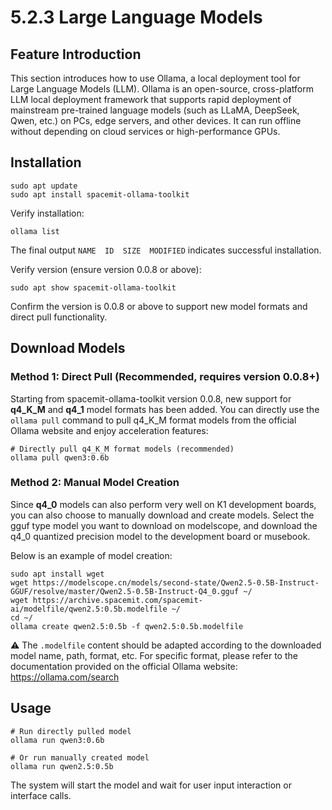 # 5.2.3 Large Language Models

## Feature Introduction

This section introduces how to use Ollama, a local deployment tool for Large Language Models (LLM). Ollama is an open-source, cross-platform LLM local deployment framework that supports rapid deployment of mainstream pre-trained language models (such as LLaMA, DeepSeek, Qwen, etc.) on PCs, edge servers, and other devices. It can run offline without depending on cloud services or high-performance GPUs.

## Installation

```shell
sudo apt update
sudo apt install spacemit-ollama-toolkit
```

Verify installation:

```shell
ollama list
```

The final output `NAME  ID  SIZE  MODIFIED` indicates successful installation.

Verify version (ensure version 0.0.8 or above):

```shell
sudo apt show spacemit-ollama-toolkit
```

Confirm the version is 0.0.8 or above to support new model formats and direct pull functionality.

## Download Models

### Method 1: Direct Pull (Recommended, requires version 0.0.8+)

Starting from spacemit-ollama-toolkit version 0.0.8, new support for **q4_K_M** and **q4_1** model formats has been added. You can directly use the `ollama pull` command to pull q4_K_M format models from the official Ollama website and enjoy acceleration features:

```shell
# Directly pull q4_K_M format models (recommended)
ollama pull qwen3:0.6b
```

### Method 2: Manual Model Creation

Since **q4_0** models can also perform very well on K1 development boards, you can also choose to manually download and create models. Select the gguf type model you want to download on modelscope, and download the q4_0 quantized precision model to the development board or musebook.

Below is an example of model creation:

```shell
sudo apt install wget
wget https://modelscope.cn/models/second-state/Qwen2.5-0.5B-Instruct-GGUF/resolve/master/Qwen2.5-0.5B-Instruct-Q4_0.gguf ~/
wget https://archive.spacemit.com/spacemit-ai/modelfile/qwen2.5:0.5b.modelfile ~/
cd ~/
ollama create qwen2.5:0.5b -f qwen2.5:0.5b.modelfile
```

⚠️ The `.modelfile` content should be adapted according to the downloaded model name, path, format, etc. For specific format, please refer to the documentation provided on the official Ollama website: https://ollama.com/search

## Usage

```shell
# Run directly pulled model
ollama run qwen3:0.6b

# Or run manually created model
ollama run qwen2.5:0.5b
```

The system will start the model and wait for user input interaction or interface calls.